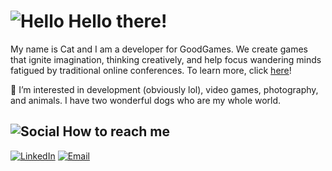 # ![Hello](/images/icons8-waving-35.png) Hello there!

My name is Cat and I am a developer for GoodGames. We create games that ignite imagination, thinking creatively, and help focus wandering minds fatigued by traditional online conferences. To learn more, click [here](https://gg.goodfocus.net/)!

👀  I’m interested in development (obviously lol), video games, photography, and animals. I have two wonderful dogs who are my whole world.

## ![Social](/images/icons8-social-network-30.png) How to reach me
[![LinkedIn](/images/linkedin.svg)](https://www.linkedin.com/in/catdelgado9/)
[![Email](/images/icons8-gmail.svg)](cat@goodfocus.net)

<!--- - 🌱 I’m currently learning ...
- 💞️ I’m looking to collaborate on ... --->

<!---
ggCatDeglado/ggCatDeglado is a ✨ special ✨ repository because its `README.md` (this file) appears on your GitHub profile.
You can click the Preview link to take a look at your changes.
--->
